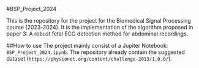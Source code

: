 #BSP_Project_2024

This is the repository for the project for the Biomedical Signal Processing course (2023-2024). It is the implementation of the algorithm proposed in paper 3: A robust fetal ECG detection method for abdominal recordings.

##How to use
The project mainly consist of a Jupiter Notebook: `BSP_Project_2024.ipynb`. The repository already contain the suggested dataset (`https://physionet.org/content/challenge-2013/1.0.0/`).

